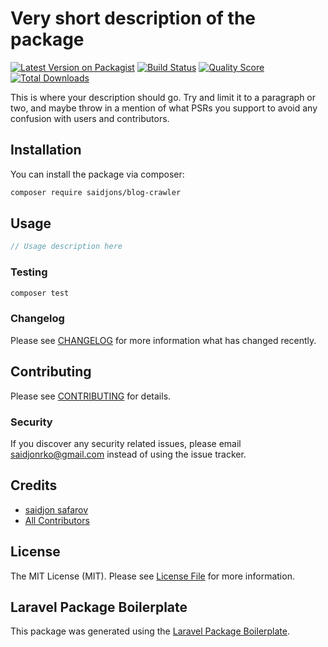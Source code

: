 # Very short description of the package

[![Latest Version on Packagist](https://img.shields.io/packagist/v/saidjons/blog-crawler.svg?style=flat-square)](https://packagist.org/packages/saidjons/blog-crawler)
[![Build Status](https://img.shields.io/travis/saidjons/blog-crawler/master.svg?style=flat-square)](https://travis-ci.org/saidjons/blog-crawler)
[![Quality Score](https://img.shields.io/scrutinizer/g/saidjons/blog-crawler.svg?style=flat-square)](https://scrutinizer-ci.com/g/saidjons/blog-crawler)
[![Total Downloads](https://img.shields.io/packagist/dt/saidjons/blog-crawler.svg?style=flat-square)](https://packagist.org/packages/saidjons/blog-crawler)

This is where your description should go. Try and limit it to a paragraph or two, and maybe throw in a mention of what PSRs you support to avoid any confusion with users and contributors.

## Installation

You can install the package via composer:

```bash
composer require saidjons/blog-crawler
```

## Usage

``` php
// Usage description here
```

### Testing

``` bash
composer test
```

### Changelog

Please see [CHANGELOG](CHANGELOG.md) for more information what has changed recently.

## Contributing

Please see [CONTRIBUTING](CONTRIBUTING.md) for details.

### Security

If you discover any security related issues, please email saidjonrko@gmail.com instead of using the issue tracker.

## Credits

- [saidjon safarov](https://github.com/saidjons)
- [All Contributors](../../contributors)

## License

The MIT License (MIT). Please see [License File](LICENSE.md) for more information.

## Laravel Package Boilerplate

This package was generated using the [Laravel Package Boilerplate](https://laravelpackageboilerplate.com).